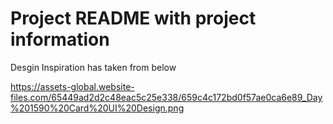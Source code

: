 # Project README with project information

Desgin Inspiration has taken from below

https://assets-global.website-files.com/65449ad2d2c48eac5c25e338/659c4c172bd0f57ae0ca6e89_Day%201590%20Card%20UI%20Design.png
